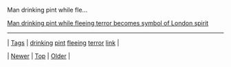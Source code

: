 <!--
title: Man drinking pint while fleeing terror becomes symbol of London spirit
date: 2020-06-28T15:27:00.167Z
tags: drinking, pint, fleeing, terror, link
-->


Man drinking pint while fle...

[Man drinking pint while fleeing terror becomes symbol of London spirit](http://metro.co.uk/2017/06/04/man-drinking-pint-while-fleeing-terror-attack-becomes-symbol-of-london-spirit-6683304/)

<!--BOTTOM-POST-NAVIGATION-->
---

| [Tags](tags.md) | [drinking](tag-drinking.md) [pint](tag-pint.md) [fleeing](tag-fleeing.md) [terror](tag-terror.md) [link](tag-link.md) |

| [Newer](161349013159.md) | [Top](index.md) | [Older](161659452039.md) |